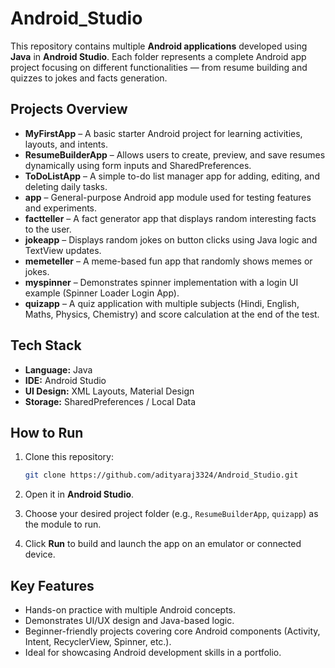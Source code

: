 # Android_Studio

This repository contains multiple **Android applications** developed using **Java** in **Android Studio**.
Each folder represents a complete Android app project focusing on different functionalities — from resume building and quizzes to jokes and facts generation.


## Projects Overview

* **MyFirstApp** – A basic starter Android project for learning activities, layouts, and intents.
* **ResumeBuilderApp** – Allows users to create, preview, and save resumes dynamically using form inputs and SharedPreferences.
* **ToDoListApp** – A simple to-do list manager app for adding, editing, and deleting daily tasks.
* **app** – General-purpose Android app module used for testing features and experiments.
* **factteller** – A fact generator app that displays random interesting facts to the user.
* **jokeapp** – Displays random jokes on button clicks using Java logic and TextView updates.
* **memeteller** – A meme-based fun app that randomly shows memes or jokes.
* **myspinner** – Demonstrates spinner implementation with a login UI example (Spinner Loader Login App).
* **quizapp** – A quiz application with multiple subjects (Hindi, English, Maths, Physics, Chemistry) and score calculation at the end of the test.


##  Tech Stack

* **Language:** Java
* **IDE:** Android Studio
* **UI Design:** XML Layouts, Material Design
* **Storage:** SharedPreferences / Local Data


##  How to Run

1. Clone this repository:

   ```bash
   git clone https://github.com/adityaraj3324/Android_Studio.git
   ```
2. Open it in **Android Studio**.
3. Choose your desired project folder (e.g., `ResumeBuilderApp`, `quizapp`) as the module to run.
4. Click **Run** to build and launch the app on an emulator or connected device.


## Key Features

* Hands-on practice with multiple Android concepts.
* Demonstrates UI/UX design and Java-based logic.
* Beginner-friendly projects covering core Android components (Activity, Intent, RecyclerView, Spinner, etc.).
* Ideal for showcasing Android development skills in a portfolio.

